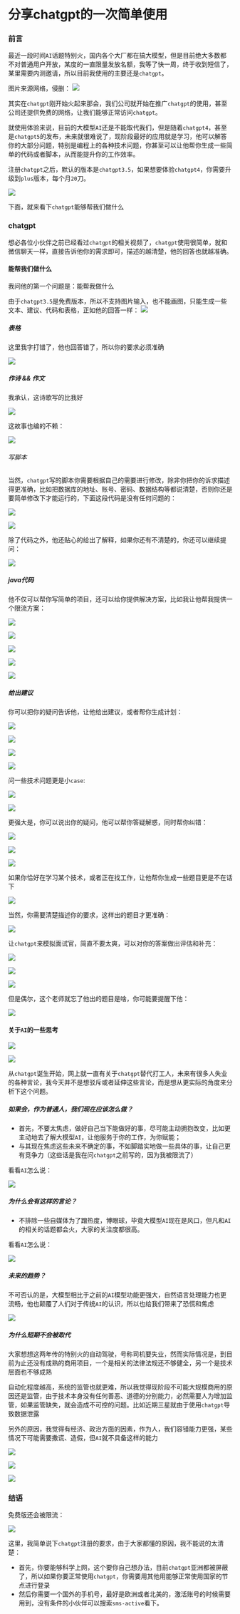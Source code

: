 # 分享chatgpt的一次简单使用

### 前言

最近一段时间`AI`话题特别火，国内各个大厂都在搞大模型，但是目前绝大多数都不对普通用户开放，某度的一直限量发放名额，我等了快一周，终于收到短信了，某里需要内测邀请，所以目前我使用的主要还是`chatgpt`。

图片来源网络，侵删：
![](https://syske-pic-bed.oss-cn-hangzhou.aliyuncs.com/imgs/mmexport1681563555687.jpg)

其实在`chatgpt`刚开始火起来那会，我们公司就开始在推广`chatgpt`的使用，甚至公司还提供免费的网络，让我们能够正常访问`chatgpt`。

就使用体验来说，目前的大模型`AI`还是不能取代我们，但是随着`chatgpt4`，甚至是`chatgpt5`的发布，未来就很难说了，现阶段最好的应用就是学习，他可以解答你的大部分问题，特别是编程上的各种技术问题，你甚至可以让他帮你生成一些简单的代码或者脚本，从而能提升你的工作效率。

注册`chatgpt`之后，默认的版本是`chatgpt3.5`，如果想要体验`chatgpt4`，你需要升级到`plus`版本，每个月`20`刀。

![](https://syske-pic-bed.oss-cn-hangzhou.aliyuncs.com/imgs/20230415222045.png)

下面，就来看下`chatgpt`能够帮我们做什么


### chatgpt

想必各位小伙伴之前已经看过`chatgpt`的相关视频了，`chatgpt`使用很简单，就和微信聊天一样，直接告诉他你的需求即可，描述的越清楚，他的回答也就越准确。

#### 能帮我们做什么

我问他的第一个问题是：能帮我做什么

由于`chatgpt3.5`是免费版本，所以不支持图片输入，也不能画图，只能生成一些文本、建议、代码和表格，正如他的回答一样：
![](https://syske-pic-bed.oss-cn-hangzhou.aliyuncs.com/imgs/20230415210904.png)

##### 表格

这里我字打错了，他也回答错了，所以你的要求必须准确

![](https://syske-pic-bed.oss-cn-hangzhou.aliyuncs.com/imgs/20230415211653.png)

##### 作诗 && 作文

我承认，这诗歌写的比我好

![](https://syske-pic-bed.oss-cn-hangzhou.aliyuncs.com/imgs/20230415211914.png)

这故事也编的不赖：

![](https://syske-pic-bed.oss-cn-hangzhou.aliyuncs.com/imgs/20230415212040.png)


###### 写脚本

当然，`chatgpt`写的脚本你需要根据自己的需要进行修改，除非你把你的诉求描述得更准确，比如把数据库的地址、账号、密码、数据结构等都说清楚，否则你还是要简单修改下才能运行的，下面这段代码是没有任何问题的：

![](https://syske-pic-bed.oss-cn-hangzhou.aliyuncs.com/imgs/20230415212215.png)

![](https://syske-pic-bed.oss-cn-hangzhou.aliyuncs.com/imgs/20230415212247.png)

除了代码之外，他还贴心的给出了解释，如果你还有不清楚的，你还可以继续提问：

![](https://syske-pic-bed.oss-cn-hangzhou.aliyuncs.com/imgs/20230415212649.png)


##### java代码

他不仅可以帮你写简单的项目，还可以给你提供解决方案，比如我让他帮我提供一个限流方案：

![](https://syske-pic-bed.oss-cn-hangzhou.aliyuncs.com/imgs/20230415213022.png)


![](https://syske-pic-bed.oss-cn-hangzhou.aliyuncs.com/imgs/20230415213101.png)

![](https://syske-pic-bed.oss-cn-hangzhou.aliyuncs.com/imgs/20230415213120.png)

![](https://syske-pic-bed.oss-cn-hangzhou.aliyuncs.com/imgs/20230415213208.png)

![](https://syske-pic-bed.oss-cn-hangzhou.aliyuncs.com/imgs/20230415213227.png)


##### 给出建议

你可以把你的疑问告诉他，让他给出建议，或者帮你生成计划：

![](https://syske-pic-bed.oss-cn-hangzhou.aliyuncs.com/imgs/20230415213415.png)

![](https://syske-pic-bed.oss-cn-hangzhou.aliyuncs.com/imgs/20230415214457.png)

![](https://syske-pic-bed.oss-cn-hangzhou.aliyuncs.com/imgs/20230415214542.png)

![](https://syske-pic-bed.oss-cn-hangzhou.aliyuncs.com/imgs/20230415214635.png)

问一些技术问题更是小`case`:

![](https://syske-pic-bed.oss-cn-hangzhou.aliyuncs.com/imgs/20230415213502.png)

![](https://syske-pic-bed.oss-cn-hangzhou.aliyuncs.com/imgs/20230415213518.png)

更强大是，你可以说出你的疑问，他可以帮你答疑解惑，同时帮你纠错：

![](https://syske-pic-bed.oss-cn-hangzhou.aliyuncs.com/imgs/20230415213609.png)

![](https://syske-pic-bed.oss-cn-hangzhou.aliyuncs.com/imgs/20230415213650.png)

![](https://syske-pic-bed.oss-cn-hangzhou.aliyuncs.com/imgs/20230415213711.png)

如果你恰好在学习某个技术，或者正在找工作，让他帮你生成一些题目更是不在话下

![](https://syske-pic-bed.oss-cn-hangzhou.aliyuncs.com/imgs/20230415213803.png)

当然，你需要清楚描述你的要求，这样出的题目才更准确：

![](https://syske-pic-bed.oss-cn-hangzhou.aliyuncs.com/imgs/20230415213927.png)

让`chatgpt`来模拟面试官，简直不要太爽，可以对你的答案做出评估和补充：

![](https://syske-pic-bed.oss-cn-hangzhou.aliyuncs.com/imgs/20230415214221.png)

![](https://syske-pic-bed.oss-cn-hangzhou.aliyuncs.com/imgs/20230415214202.png)

![](https://syske-pic-bed.oss-cn-hangzhou.aliyuncs.com/imgs/20230415214243.png)

但是偶尔，这个老师就忘了他出的题目是啥，你可能要提醒下他：

![](https://syske-pic-bed.oss-cn-hangzhou.aliyuncs.com/imgs/20230415214322.png)


#### 关于`AI`的一些思考

![](https://syske-pic-bed.oss-cn-hangzhou.aliyuncs.com/imgs/20230415225708.png)

![](https://syske-pic-bed.oss-cn-hangzhou.aliyuncs.com/imgs/20230415230140.png)



从`chatgpt`诞生开始，网上就一直有关于`chatgpt`替代打工人，未来有很多人失业的各种言论，我今天并不是想驳斥或者延伸这些言论，而是想从更实际的角度来分析下这个问题。

##### 如果会，作为普通人，我们现在应该怎么做？
  
- 首先，不要太焦虑，做好自己当下能做好的事，尽可能主动拥抱改变，比如更主动地去了解大模型`AI`，让他服务于你的工作，为你赋能；
- 与其现在焦虑这些未来不确定的事，不如脚踏实地做一些具体的事，让自己更有竞争力（这些话是我在问`chatgpt`之前写的，因为我被限流了）

看看`AI`怎么说：

![](https://syske-pic-bed.oss-cn-hangzhou.aliyuncs.com/imgs/20230415230619.png)


##### 为什么会有这样的言论？

  - 不排除一些自媒体为了蹭热度，博眼球，毕竟大模型`AI`现在是风口，但凡和`AI`的相关的话题都会火，大家的关注度都很高。
  
  

  看看`AI`怎么说：

  ![](https://syske-pic-bed.oss-cn-hangzhou.aliyuncs.com/imgs/20230415230427.png)


##### 未来的趋势？
  
  不可否认的是，大模型相比于之前的`AI`模型功能更强大，自然语言处理能力也更流畅，他也颠覆了人们对于传统`AI`的认识，所以也给我们带来了恐慌和焦虑

  ![](https://syske-pic-bed.oss-cn-hangzhou.aliyuncs.com/imgs/20230415231039.png)

##### 为什么短期不会被取代

大家想想这两年传的特别火的自动驾驶，号称司机要失业，然而实际情况是，到目前为止还没有成熟的商用项目，一个是相关的法律法规还不够健全，另一个是技术层面也不够成熟

自动化程度越高，系统的监管也就更难，所以我觉得现阶段不可能大规模商用的原因还是监管，由于技术本身没有任何善恶、道德的分别能力，必然需要人为增加监管，如果监管缺失，就会造成不可控的问题。比如近期三星就由于使用`chatgpt`导致数据泄露

另外的原因，我觉得有经济、政治方面的因素，作为人，我们容错能力更强，某些情况下可能需要撒谎、造假，但`AI`就不具备这样的能力

  ![](https://syske-pic-bed.oss-cn-hangzhou.aliyuncs.com/imgs/20230415230510.png)


![](https://syske-pic-bed.oss-cn-hangzhou.aliyuncs.com/imgs/20230415231232.png)


![](https://syske-pic-bed.oss-cn-hangzhou.aliyuncs.com/imgs/20230415230837.png)


### 结语

免费版还会被限流：

![](https://syske-pic-bed.oss-cn-hangzhou.aliyuncs.com/imgs/20230415221524.png)

这里，我简单说下`chatgpt`注册的要求，由于大家都懂的原因，我不能说的太清楚：

- 首先，你要能够科学上网，这个要你自己想办法，目前`chatgpt`亚洲都被屏蔽了，所以如果你要正常使用`chatgpt`，你需要用其他用能够正常使用国家的节点进行登录
- 然后你需要一个国外的手机号，最好是欧洲或者北美的，激活账号的时候需要用到，没有条件的小伙伴可以搜索`sms-active`看下。